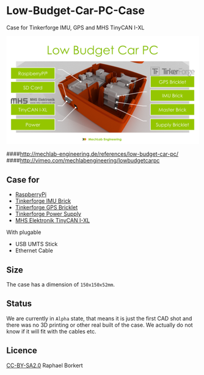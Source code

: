 Low-Budget-Car-PC-Case
======================

Case for Tinkerforge IMU, GPS and MHS TinyCAN I-XL

![Case](https://raw.githubusercontent.com/MechLabEngineering/Low-Budget-Car-PC-Case/master/Aufbau.png)

####http://mechlab-engineering.de/references/low-budget-car-pc/
####http://vimeo.com/mechlabengineering/lowbudgetcarpc

## Case for

* [RaspberryPi](http://www.watterott.com/de/Raspberry-Pi-Model-B)
* [Tinkerforge IMU Brick](http://www.tinkerforge.com/de/doc/Hardware/Bricks/IMU_Brick.html)
* [Tinkerforge GPS Bricklet](http://www.tinkerforge.com/en/doc/Hardware/Bricklets/GPS.html)
* [Tinkerforge Power Supply](http://www.tinkerforge.com/de/doc/Hardware/Power_Supplies/Step_Down.html)
* [MHS Elektronik TinyCAN I-XL](http://www.mhs-elektronik.de/index.php?module=content&action=show&page=tinycan_hardware)

With plugable

* USB UMTS Stick
* Ethernet Cable

## Size

The case has a dimension of `150x150x52mm`.

## Status

We are currently in `Alpha` state, that means it is just the first CAD shot and there was no 3D printing or other real built of the case. We actually do not know if it will fit with the cables etc.

## Licence

[CC-BY-SA2.0](http://creativecommons.org/licenses/by-sa/2.0/de/) Raphael Borkert

